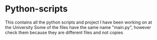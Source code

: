 # Python-scripts
This contains all the python scripts and project I have been working on at the University
Some of the files have the same name "main.py", however check them because they are different files and not copies 
